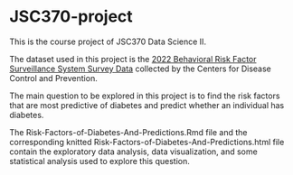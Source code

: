 # JSC370-project
This is the course project of JSC370 Data Science II.

The dataset used in this project is the [2022 Behavioral Risk Factor Surveillance System Survey Data](https://www.cdc.gov/brfss/annual_data/annual_2022.html) collected by the Centers for Disease Control and Prevention.

The main question to be explored in this project is to find the risk factors that are most predictive of diabetes and predict whether an individual has diabetes.

The Risk-Factors-of-Diabetes-And-Predictions.Rmd file and the corresponding knitted Risk-Factors-of-Diabetes-And-Predictions.html file contain the exploratory data analysis, data visualization, and some statistical analysis used to explore this question.
